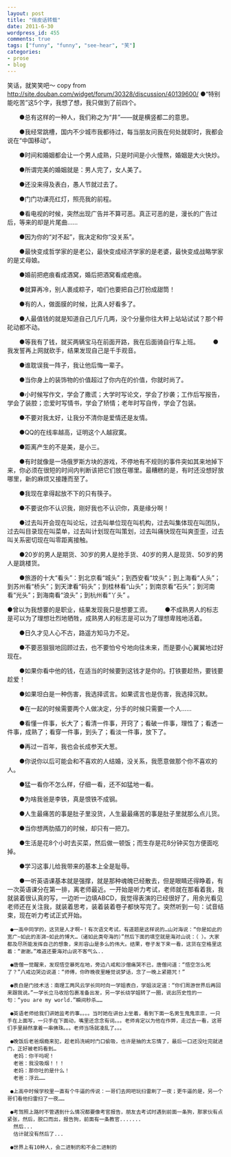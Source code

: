 ```yaml
---
layout: post
title: "俏皮话转载"
date: 2011-6-30
wordpress_id: 455
comments: true
tags: ["funny", "funny", "see-hear", "笑"]
categories:
- prose
- blog
---
```

<meta name="_edit_last" content="1" />
<meta name="_su_rich_snippet_type" content="none" />
<meta name="views" content="142" />
<meta name="_wp_old_slug" content="俏皮话转账" />
笑话，就笑笑吧～
copy from <a href="http://site.douban.com/widget/forum/30328/discussion/40139600/">http://site.douban.com/widget/forum/30328/discussion/40139600/</a>
     ●“特别能吃苦”这5个字，我想了想，我只做到了前四个。 

　　●总有这样的一种人，我们称之为“井”——就是横竖都二的意思。　　 

　　●我经常跳槽，国内不少城市我都待过，每当朋友问我在何处就职时，我都会说在“中国移动”。 

　　●时间和婚姻都会让一个男人成熟，只是时间是小火慢熬，婚姻是大火快炒。 

　　●所谓完美的婚姻就是：男人完了，女人美了。 

　　●还没来得及表白，愚人节就过去了。 

　　●门门功课亮红灯，照亮我的前程。 

　　●看电视的时候，突然出现广告并不算可恶。真正可恶的是，漫长的广告过后，等来的却是片尾曲…… 

　　●因为你的“对不起”，我决定和你“没关系”。 

　　●最快变成哲学家的是老公，最快变成经济学家的是老婆，最快变成战略学家的是丈母娘。 

　　●婚前把疤痕看成酒窝，婚后把酒窝看成疤痕。 　　 

　　●就算再冷，别人裹成粽子，咱们也要把自己打扮成甜筒！ 

　　●有的人，做面膜的时候，比真人好看多了。 

　　●人最值钱的就是知道自己几斤几两，没个分量你往大秤上站站试试？那个秤砣动都不动。 


　　●等我有了钱，就买两辆宝马在前面开路，我在后面骑自行车上班。 
　　●我发誓再上网就砍手，结果发现自己是千手观音。 

　　●谁耽误我一阵子，我让他后悔一辈子。 

　　●当你身上的装饰物的价值超过了你内在的价值，你就时尚了。 

　　●小时候写作文，学会了撒谎；大学时写论文，学会了抄袭；工作后写报告，学会了装腔；恋爱时写情书，学会了矫情；老年时写自传，学会了包装。 

　　●不要对我太好，让我分不清你是爱情还是友情。 

　　●QQ的在线率越高，证明这个人越寂寞。 

　　●距离产生的不是美，是小三。 

　　●有时就像是一场俄罗斯方块的游戏，不停地有不规则的事件突如其来地掉下来，你必须在很短的时间内判断该把它们放在哪里。最糟糕的是，有时还没想好放哪里，新的麻烦又接踵而至了。 

　　●我现在拿得起放不下的只有筷子。 

　　●不要说你不认识我，刚好我也不认识你，真是缘分啊！ 

　　●过去叫开会现在叫论坛，过去叫单位现在叫机构，过去叫集体现在叫团队，过去叫目录现在叫菜单，过去叫计划现在叫策划，过去叫痛快现在叫爽歪歪，过去叫关系密切现在叫零距离接触。 

　　●20岁的男人是期货、30岁的男人是抢手货、40岁的男人是现货、50岁的男人是跳楼货。 

　　●旅游的十大“看头”：到北京看“城头”；到西安看“坟头”；到上海看“人头”；到苏州看“桥头”；到天津看“码头”；到桂林看“山头”；到南京看“石头”；到河南看“光头”；到海南看“浪头”；到杭州看“丫头” 。 

●曾以为我想要的是职业，结果发现我只是想要工资。 
　　●不成熟男人的标志是可以为了理想壮烈地牺牲，成熟男人的标志是可以为了理想卑贱地活着。 

　　●日久才见人心不古，路遥方知马力不足。 

　　●不要恶狠狠地回顾过去，也不要怕兮兮地向往未来，而是要小心翼翼地过好现在。 

　　●如果你看中他的钱，在适当的时候要到这钱才是你的。打铁要趁热，要钱要趁爱！ 

　　●如果坦白是一种伤害，我选择谎言。如果谎言也是伤害，我选择沉默。 

　　●在一起的时候需要两个人做决定，分手的时候只需要一个人…… 

　　●看懂一件事，长大了；看清一件事，开窍了；看破一件事，理性了；看透一件事，成熟了；看穿一件事，到头了；看淡一件事，放下了。 

　　●再过一百年，我也会长成参天大葱。 

　　●你说你以后可能会和不喜欢的人结婚，没关系，我愿意做那个你不喜欢的人。 

　　●猛一看你不怎么样，仔细一看，还不如猛地一看。 

　　●为啥我爸是李铁，真是恨铁不成钢。 

　　●人生最痛苦的事是肚子里没货，人生最最痛苦的事是肚子里就那么点儿货。 

　　●当你想两肋插刀的时候，却只有一把刀。 

　　●生活是花8个小时去买菜，然后做一顿饭；而生存是花8分钟买包方便面吃掉。

　　●学习这事儿给我带来的基本上全是耻辱。

　　●一听英语课基本就是强撑，就是那种魂魄已经散去，但是眼睛还得睁着，有一次英语课分在第一排，离老师最近。一开始是听力考试，老师就在那看着我，我就装着很认真的写，一边听一边填ABCD，我觉得表演的已经很好了，用余光看见老师还在关注我，就装着思考，装着装着卷子都快写完了。突然听到一句：试音结束，现在听力考试正式开始。 

     ●一高中同学的，这货是人才啊~！有次语文考试，有道题是这样说的…山对海说：“你是如此的宽广~如此的澎湃~如此的博大…（诸如此类夸海的）”然后下面的填空就是海对山说：（ ）。大家都及尽所能发挥自己的想象，来形容山是多么的伟大。结果，卷子发下来一看，这货在空格里这着：“谢谢。”难道还要海对山说不客气么.. 

     ●唐僧一觉醒来，发现悟空暴死在地，旁边八戒和沙僧痛哭不已，唐僧问道：“悟空怎么死了？”八戒边哭边说道：“师傅，你昨晚夜里睡觉说梦话，念了一晚上紧箍咒！”

     ●表白是门技术活：南理工两风云学长同时向一学姐表白，学姐淡定道：“你们周游世界后再回来跟我说。”一学长立马收拾包裹准备出发，另一学长绕学姐转了一圈，说出历史性的一句：“you are my world.”瞬间秒杀……

     ●英语老师给我们讲她监考的事。。。。当时她在讲台上坐着，看到下面一名男生鬼鬼祟祟，一只手在上面写，一只手在下面动，嘴里还念念有词。。。老师肯定以为他在作弊，走过去一看，这哥们手里赫然拿着一串佛珠。。。老师当场就凌乱了。。。

     ●晚饭后老爸烟瘾来犯，趁老妈洗碗时门口偷吸，也许是抽的太忘情了，最后一口还没吐完就进门，正好被老妈看到… 
      老妈：你干吗呢！ 
      老爸：我没吸烟！！！ 
      老妈：那你吐的是什么！ 
      老爸：浮云……

     ●上高中时候学校里一直有个牛逼的传说：一哥们去网吧玩扫雷刷了一夜；更牛逼的是，另一个哥们看他扫雷扫了一夜……

     ●考驾照上路时不管遇到什么情况都要像考官报告，朋友去考试时遇到前面一条狗，那家伙有点紧张，然后，脱口而出，报告狗，前面有一条教官....... 
      然后... 
      估计就没有然后了...

     ●世界上有10种人，会二进制的和不会二进制的　

